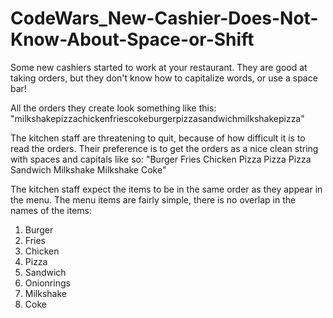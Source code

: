 # CodeWars_New-Cashier-Does-Not-Know-About-Space-or-Shift

Some new cashiers started to work at your restaurant. They are good at taking orders, but they don't know how to capitalize words, or use a space bar!

All the orders they create look something like this: "milkshakepizzachickenfriescokeburgerpizzasandwichmilkshakepizza"

The kitchen staff are threatening to quit, because of how difficult it is to read the orders. Their preference is to get the orders as a nice clean string with spaces and capitals like so: "Burger Fries Chicken Pizza Pizza Pizza Sandwich Milkshake Milkshake Coke"

The kitchen staff expect the items to be in the same order as they appear in the menu. The menu items are fairly simple, there is no overlap in the names of the items:

1. Burger
2. Fries
3. Chicken
4. Pizza
5. Sandwich
6. Onionrings
7. Milkshake
8. Coke
